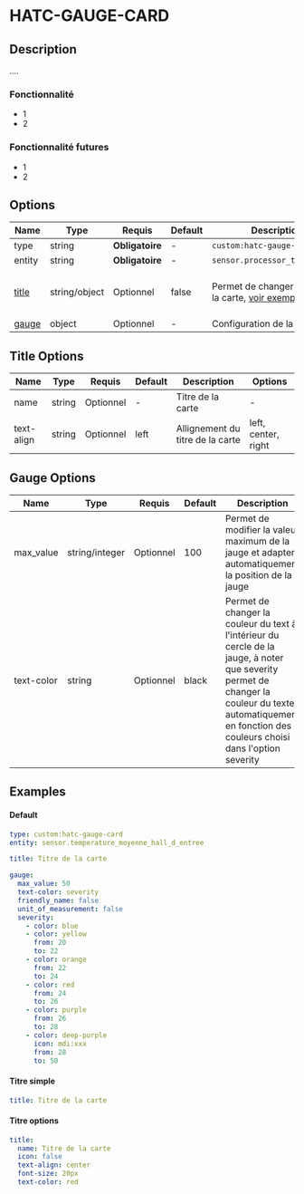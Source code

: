 # HATC-GAUGE-CARD

## Description

....

### Fonctionnalité
- 1
- 2

### Fonctionnalité futures
- 1
- 2

## Options
| Name | Type | Requis | Default | Description | Options |
| ---- | ---- | ------ | ------- | ----------- | ------- |
| type | string | **Obligatoire** | - | `custom:hatc-gauge-card` | - |
| entity | string | **Obligatoire** | - | `sensor.processor_temperature` | - |
| [title](#title-options) | string/object | Optionnel | false | Permet de changer le titre de la carte, [voir exemple](#titre-simple) | false, '', hide, string, object |
| [gauge](#gauge-options) | object | Optionnel | - | Configuration de la Jauge | - |

## Title Options
| Name | Type | Requis | Default | Description | Options |
| ---- | ---- | ------ | ------- | ----------- | ------- |
| name | string | Optionnel | - | Titre de la carte | - |
| text-align | string | Optionnel | left | Allignement du titre de la carte | left, center, right |

## Gauge Options
| Name | Type | Requis | Default | Description | Options |
| ---- | ---- | ------ | ------- | ----------- | ------- |
| max_value | string/integer | Optionnel | 100 | Permet de modifier la valeur maximum de la jauge et adapter automatiquement la position de la jauge | - |
| text-color | string | Optionnel | black | Permet de changer la couleur du text à l'intérieur du cercle de la jauge, à noter que severity permet de changer la couleur du texte automatiquement en fonction des couleurs choisi dans l'option severity | severity, red, #ff0000, rgb(255,0,0)  |

## Examples

#### Default

```yaml
type: custom:hatc-gauge-card
entity: sensor.temperature_moyenne_hall_d_entree

title: Titre de la carte

gauge:
  max_value: 50 
  text-color: severity
  friendly_name: false
  unit_of_measurement: false
  severity:
    - color: blue
    - color: yellow
      from: 20
      to: 22
    - color: orange
      from: 22
      to: 24
    - color: red
      from: 24
      to: 26
    - color: purple
      from: 26
      to: 28
    - color: deep-purple
      icon: mdi:xxx
      from: 28
      to: 50
```

#### Titre simple

```yaml
title: Titre de la carte
```

#### Titre options

```yaml
title:
  name: Titre de la carte
  icon: false
  text-align: center
  font-size: 20px
  text-color: red
```
